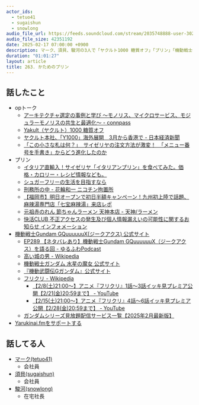 ```yaml
---
actor_ids:
  - tetuo41
  - sugaishun
  - snowlong
audio_file_url: https://feeds.soundcloud.com/stream/2035748888-user-302747142-yarukinai-263-2025_02_17.mp3
audio_file_size: 42351192
date: 2025-02-17 07:00:00 +0900
description: マーク、須貝、駿河の3人で「ヤクルト1000 糖質オフ」「プリン」「機動戦士Gundam GQuuuuuuX(ジークアクス) 」などについて話しました。
duration: "01:01:27"
layout: article
title: 263. かためのプリン
---
```


## 話したこと
- opトーク
  - [アーキテクチャ選定の事例と学び ～モノリス、マイクロサービス、モジュラーモノリスの共生と最適化～ - connpass](https://findy.connpass.com/event/344567/)
  - [Yakult（ヤクルト）1000 糖質オフ](https://www.yakult.co.jp/products/item0472.html)
  - [ヤクルト本社、「Y1000」海外展開　3月から香港で - 日本経済新聞](https://www.nikkei.com/article/DGXZQOUC0631J0W5A200C2000000/)
  - [「この小さな札は何？」　サイゼリヤの注文方法が激変！　「メニュー番号を手書き」からどう進化したのか](https://www.itmedia.co.jp/business/articles/2401/24/news041.html)　
- プリン
  - [イタリア直輸入！サイゼリヤ「イタリアンプリン」を食べてみた。価格・カロリー・レシピ情報なども。](https://saizeriya.roppongi-minato.tokyo.jp/2021/02/11/italian/)
  - [シュガーフリーの生活を目指すなら](https://www.womenshealthmag.com/jp/food/a72767/secrets-of-a-pt-how-to-go-sugar-free-20171216/)
  - [刑務所の中 - 花輪和一  ニコチン拘置所](https://comic-days.com/episode/3269754496556445680)
  - [【福岡市】明日オープンで初日半額キャンペーン！九州初上陸で話題、麻辣湯専門店「七宝麻辣湯」来店レポ](https://news.yahoo.co.jp/expert/articles/dbe2cbbf5bbcb0491fc98fba4e8e7a6df5fcdefa)
  - [元祖赤のれん 節ちゃんラーメン 天神本店 - 天神/ラーメン](https://tabelog.com/fukuoka/A4001/A400103/40035496/)
  - [快活CLUB 不正アクセスの発生及び個人情報漏えいの可能性に関するお知らせ インフォメーション](https://www.kaikatsu.jp/info/detail/ddos.html)
- [機動戦士Gundam GQuuuuuuX(ジークアクス) 公式サイト](https://www.gundam.info/feature/gquuuuuux/)
  - [EP289 【ネタバレあり】機動戦士Gundam GQuuuuuuX（ジークアクス）を語る回 - ゆるふわPodcast](https://yuru28.com/289)
  - [高い城の男 - Wikipedia](https://ja.wikipedia.org/wiki/%E9%AB%98%E3%81%84%E5%9F%8E%E3%81%AE%E7%94%B7)
  - [機動戦士ガンダム 水星の魔女 公式サイト](https://g-witch.net/)
  - [『機動武闘伝Gガンダム』公式サイト](https://g-gundam.net/)
  - [フリクリ - Wikipedia](https://ja.wikipedia.org/wiki/%E3%83%95%E3%83%AA%E3%82%AF%E3%83%AA)
    - [【2/8(土)21:00～】アニメ『フリクリ』1話～3話イッキ見プレミア公開【2/21(金)20:59まで】 - YouTube](https://www.youtube.com/watch?v=mY5oxfeQDO0)
    - [【2/15(土)21:00～】アニメ『フリクリ』4話～6話イッキ見プレミア公開【2/28(金)20:59まで】 - YouTube](https://www.youtube.com/watch?v=g8A-tBXncAQ)
  - [ガンダムシリーズ見放題配信サービス一覧【2025年2月最新版】](https://www.gundam.info/news/video-music/01_10362.html)
- [Yarukinai.fmをサポートする](https://note.com/tetuo41/circle)

## 話してる人
- [マーク(tetuo41)](https://twitter.com/tetuo41)
  - 会社員
- [須貝(sugaishun)](https://twitter.com/sugaishun)
  - 会社員
- [駿河(snowlong)](https://twitter.com/_snowlong)
  - 在宅社長
